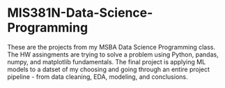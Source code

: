 # MIS381N-Data-Science-Programming
These are the projects from my MSBA Data Science Programming class. The HW assingments are trying to solve a problem using Python, pandas, numpy, and matplotlib fundamentals.
The final project is applying ML models to a datset of my choosing and going through an entire project pipeline - from data cleaning, EDA, modeling, and conclusions.
